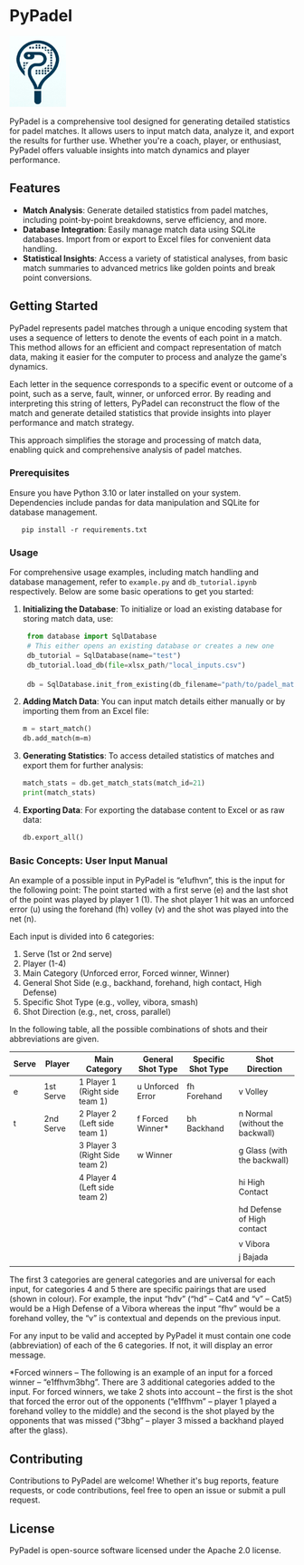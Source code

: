 # PyPadel

<img src="image/README/1709474993862.png" width="100" height="125">

PyPadel is a comprehensive tool designed for generating detailed statistics for padel matches. It allows users to input match data, analyze it, and export the results for further use. Whether you're a coach, player, or enthusiast, PyPadel offers valuable insights into match dynamics and player performance.

## Features

- **Match Analysis**: Generate detailed statistics from padel matches, including point-by-point breakdowns, serve efficiency, and more.
- **Database Integration**: Easily manage match data using SQLite databases. Import from or export to Excel files for convenient data handling.
- **Statistical Insights**: Access a variety of statistical analyses, from basic match summaries to advanced metrics like golden points and break point conversions.

## Getting Started

PyPadel represents padel matches through a unique encoding system that uses a sequence of letters to denote the events of each point in a match. This method allows for an efficient and compact representation of match data, making it easier for the computer to process and analyze the game's dynamics.

Each letter in the sequence corresponds to a specific event or outcome of a point, such as a serve, fault, winner, or unforced error. By reading and interpreting this string of letters, PyPadel can reconstruct the flow of the match and generate detailed statistics that provide insights into player performance and match strategy.

This approach simplifies the storage and processing of match data, enabling quick and comprehensive analysis of padel matches.

### Prerequisites

Ensure you have Python 3.10 or later installed on your system. Dependencies include pandas for data manipulation and SQLite for database management.

```
   pip install -r requirements.txt
```

### Usage

For comprehensive usage examples, including match handling and database management, refer to `example.py` and `db_tutorial.ipynb` respectively. Below are some basic operations to get you started:

1. **Initializing the Database**:
   To initialize or load an existing database for storing match data, use:

   ```python
    from database import SqlDatabase
    # This either opens an existing database or creates a new one
    db_tutorial = SqlDatabase(name="test")
    db_tutorial.load_db(file=xlsx_path/"local_inputs.csv")

    db = SqlDatabase.init_from_existing(db_filename="path/to/padel_matches.db")
   ```
2. **Adding Match Data**:
   You can input match details either manually or by importing them from an Excel file:

   ```python
   m = start_match()
   db.add_match(m=m)
   ```
3. **Generating Statistics**:
   To access detailed statistics of matches and export them for further analysis:

   ```python
   match_stats = db.get_match_stats(match_id=21)
   print(match_stats)
   ```
4. **Exporting Data**:
   For exporting the database content to Excel or as raw data:

   ```python
   db.export_all()
   ```

### Basic Concepts: User Input Manual

An example of a possible input in PyPadel is “e1ufhvn”, this is the input for the following point: The point started with a first serve (e) and the last shot of the point was played by player 1 (1). The shot player 1 hit was an unforced error (u) using the forehand (fh) volley (v) and the shot was played into the net (n).

Each input is divided into 6 categories:

1. Serve (1st or 2nd serve)
2. Player (1-4)
3. Main Category (Unforced error, Forced winner, Winner)
4. General Shot Side (e.g., backhand, forehand, high contact, High Defense)
5. Specific Shot Type (e.g., volley, vibora, smash)
6. Shot Direction (e.g., net, cross, parallel)

In the following table, all the possible combinations of shots and their abbreviations are given.

| Serve | Player    | Main Category                  | General Shot Type | Specific Shot Type | Shot Direction                  |
| ----- | --------- | ------------------------------ | ----------------- | ------------------ | ------------------------------- |
| e     | 1st Serve | 1 Player 1 (Right side team 1) | u Unforced Error  | fh Forehand        | v Volley                        |
| t     | 2nd Serve | 2 Player 2 (Left side team 1)  | f Forced Winner*  | bh Backhand        | n Normal (without the backwall) |
|       |           | 3 Player 3 (Right Side team 2) | w Winner          |                    | g Glass (with the backwall)     |
|       |           | 4 Player 4 (Left side team 2)  |                   |                    | hi High Contact                 |
|       |           |                                |                   |                    | hd Defense of High contact      |
|       |           |                                |                   |                    |                                 |
|       |           |                                |                   |                    | v Vibora                        |
|       |           |                                |                   |                    | j Bajada                        |
|       |           |                                |                   |                    |                                 |

The first 3 categories are general categories and are universal for each input, for categories 4 and 5 there are specific pairings that are used (shown in colour). For example, the input “hdv” (“hd” – Cat4 and “v” – Cat5) would be a High Defense of a Vibora whereas the input “fhv” would be a forehand volley, the “v” is contextual and depends on the previous input.

For any input to be valid and accepted by PyPadel it must contain one code (abbreviation) of each of the 6 categories. If not, it will display an error message.

*Forced winners – The following is an example of an input for a forced winner – “e1ffhvm3bhg”. There are 3 additional categories added to the input. For forced winners, we take 2 shots into account – the first is the shot that forced the error out of the opponents (“e1ffhvm” – player 1 played a forehand volley to the middle) and the second is the shot played by the opponents that was missed (“3bhg” – player 3 missed a backhand played after the glass).

## Contributing

Contributions to PyPadel are welcome! Whether it's bug reports, feature requests, or code contributions, feel free to open an issue or submit a pull request.

## License

PyPadel is open-source software licensed under the Apache 2.0 license.
